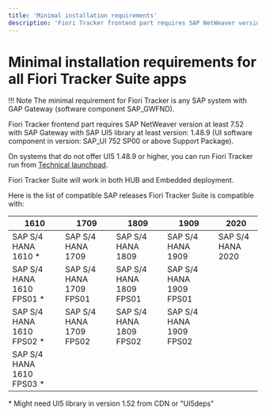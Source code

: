 ```yaml
---
title: 'Minimal installation requirements'
description: 'Fiori Tracker frontend part requires SAP NetWeaver version at least 7.52 with SAP Gateway with SAP UI5 library at least version: 1.48.9'
---
```

# Minimal installation requirements for all Fiori Tracker Suite apps

!!! Note
    The minimal requirement for Fiori Tracker is any SAP system with GAP Gateway (software component SAP_GWFND).

Fiori Tracker frontend part requires SAP NetWeaver version at least 7.52 with SAP Gateway with SAP UI5 library at least version: 1.48.9 (UI software component in version: SAP_UI 752 SP00 or above Support Package). 

On systems that do not offer UI5 1.48.9 or higher, you can run Fiori Tracker run from [Technical launchpad](../ui5lib-options.md).

Fiori Tracker Suite will work in both HUB and Embedded deployment.

Here is the list of compatible SAP releases Fiori Tracker Suite is compatible with:

|1610|1709|1809|1909|2020|
|--|--|--|--|--|
|SAP S/4 HANA 1610 *|SAP S/4 HANA 1709|SAP S/4 HANA 1809|SAP S/4 HANA 1909|SAP S/4 HANA 2020|
|SAP S/4 HANA 1610 FPS01 *|SAP S/4 HANA 1709 FPS01|SAP S/4 HANA 1809 FPS01|SAP S/4 HANA 1909 FPS01||
|SAP S/4 HANA 1610 FPS02 *|SAP S/4 HANA 1709 FPS02|SAP S/4 HANA 1809 FPS02|SAP S/4 HANA 1909 FPS02||
|SAP S/4 HANA 1610 FPS03 *|||||

\* Might need UI5 library in version 1.52 from CDN or "UI5deps"



